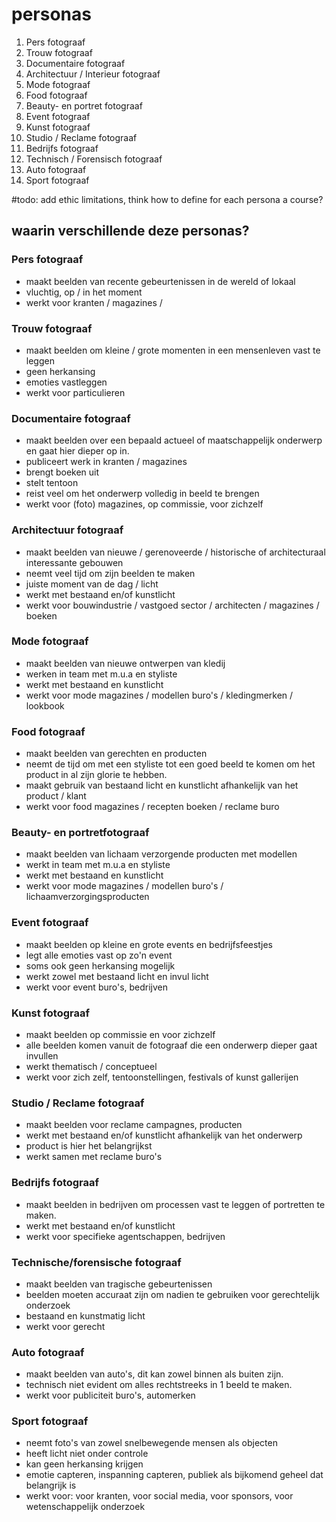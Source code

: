 # personas

1. Pers fotograaf
2. Trouw fotograaf
3. Documentaire fotograaf
4. Architectuur / Interieur fotograaf
5. Mode fotograaf
6. Food fotograaf
7. Beauty- en portret fotograaf
8. Event fotograaf
9. Kunst fotograaf
10. Studio / Reclame fotograaf
11. Bedrijfs fotograaf
12. Technisch / Forensisch fotograaf
13. Auto fotograaf
14. Sport fotograaf

#todo: add ethic limitations, think how to define for each persona a course?

## waarin verschillende deze personas?

### Pers fotograaf

- maakt beelden van recente gebeurtenissen in de wereld of lokaal
- vluchtig, op / in het moment
- werkt voor kranten / magazines /


### Trouw fotograaf

- maakt beelden om kleine / grote momenten in een mensenleven vast te leggen
- geen herkansing
- emoties vastleggen
- werkt voor particulieren


### Documentaire fotograaf

- maakt beelden over een bepaald actueel of maatschappelijk onderwerp en gaat hier dieper op in.
- publiceert werk in kranten / magazines
- brengt boeken uit
- stelt tentoon
- reist veel om het onderwerp volledig in beeld te brengen
- werkt voor (foto) magazines, op commissie, voor zichzelf


### Architectuur fotograaf

- maakt beelden van nieuwe / gerenoveerde / historische of architecturaal interessante gebouwen
- neemt veel tijd om zijn beelden te maken
- juiste moment van de dag / licht
- werkt met bestaand en/of kunstlicht
- werkt voor bouwindustrie / vastgoed sector / architecten / magazines / boeken


### Mode fotograaf

- maakt beelden van nieuwe ontwerpen van kledij
- werken in team met m.u.a en styliste
- werkt met bestaand en kunstlicht
- werkt voor mode magazines / modellen buro's / kledingmerken / lookbook


### Food fotograaf

- maakt beelden van gerechten en producten
- neemt de tijd om met een styliste tot een goed beeld te komen om het product in al zijn glorie te hebben.
- maakt gebruik van bestaand licht en kunstlicht afhankelijk van het product / klant
- werkt voor food magazines / recepten boeken / reclame buro


### Beauty- en portretfotograaf

- maakt beelden van lichaam verzorgende producten met modellen
- werkt in team met m.u.a en styliste
- werkt met bestaand en kunstlicht
- werkt voor mode magazines / modellen buro's / lichaamverzorgingsproducten


### Event fotograaf

- maakt beelden op kleine en grote events en bedrijfsfeestjes
- legt alle emoties vast op zo'n event
- soms ook geen herkansing mogelijk
- werkt zowel met bestaand licht en invul licht
- werkt voor event buro's, bedrijven


### Kunst fotograaf

- maakt beelden op commissie en voor zichzelf
- alle beelden komen vanuit de fotograaf die een onderwerp dieper gaat invullen
- werkt thematisch / conceptueel
- werkt voor zich zelf, tentoonstellingen, festivals of kunst gallerijen


### Studio / Reclame fotograaf

- maakt beelden voor reclame campagnes, producten
- werkt met bestaand en/of kunstlicht afhankelijk van het onderwerp
- product is hier het belangrijkst
- werkt samen met reclame buro's


### Bedrijfs fotograaf

- maakt beelden in bedrijven om processen vast te leggen of portretten te maken.
- werkt met bestaand en/of kunstlicht
- werkt voor specifieke agentschappen, bedrijven


### Technische/forensische fotograaf

- maakt beelden van tragische gebeurtenissen
- beelden moeten accuraat zijn om nadien te gebruiken voor gerechtelijk onderzoek
- bestaand en kunstmatig licht
- werkt voor gerecht


### Auto fotograaf

- maakt beelden van auto's, dit kan zowel binnen als buiten zijn.
- technisch niet evident om alles rechtstreeks in 1 beeld te maken.
- werkt voor publiciteit buro's, automerken


### Sport fotograaf

- neemt foto's van zowel snelbewegende mensen als objecten
- heeft licht niet onder controle
- kan geen herkansing krijgen
- emotie capteren, inspanning capteren, publiek als bijkomend geheel dat belangrijk is
- werkt voor: voor kranten, voor social media, voor sponsors, voor wetenschappelijk onderzoek
